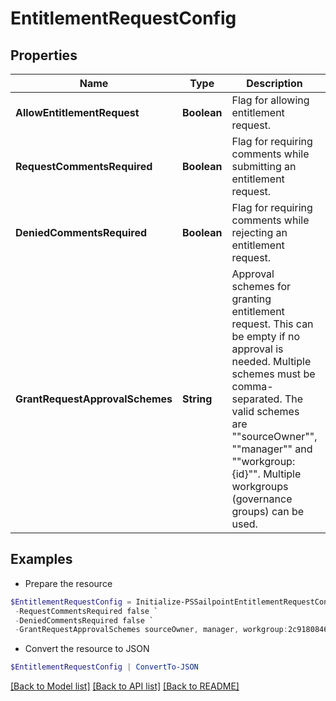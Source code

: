 # EntitlementRequestConfig
## Properties

Name | Type | Description | Notes
------------ | ------------- | ------------- | -------------
**AllowEntitlementRequest** | **Boolean** | Flag for allowing entitlement request. | [optional] 
**RequestCommentsRequired** | **Boolean** | Flag for requiring comments while submitting an entitlement request. | [optional] [default to $false]
**DeniedCommentsRequired** | **Boolean** | Flag for requiring comments while rejecting an entitlement request. | [optional] [default to $false]
**GrantRequestApprovalSchemes** | **String** | Approval schemes for granting entitlement request. This can be empty if no approval is needed. Multiple schemes must be comma-separated. The valid schemes are &quot;&quot;sourceOwner&quot;&quot;, &quot;&quot;manager&quot;&quot; and &quot;&quot;workgroup:{id}&quot;&quot;. Multiple workgroups (governance groups) can be used.  | [optional] [default to "sourceOwner"]

## Examples

- Prepare the resource
```powershell
$EntitlementRequestConfig = Initialize-PSSailpointEntitlementRequestConfig  -AllowEntitlementRequest true `
 -RequestCommentsRequired false `
 -DeniedCommentsRequired false `
 -GrantRequestApprovalSchemes sourceOwner, manager, workgroup:2c918084660f45d6016617daa9210584
```

- Convert the resource to JSON
```powershell
$EntitlementRequestConfig | ConvertTo-JSON
```

[[Back to Model list]](../README.md#documentation-for-models) [[Back to API list]](../README.md#documentation-for-api-endpoints) [[Back to README]](../README.md)

